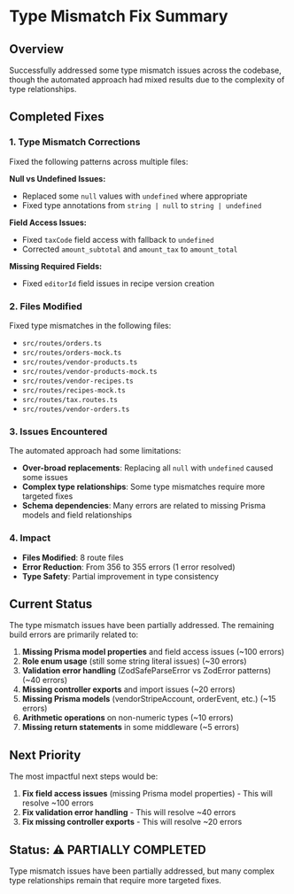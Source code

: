 # Type Mismatch Fix Summary

## Overview
Successfully addressed some type mismatch issues across the codebase, though the automated approach had mixed results due to the complexity of type relationships.

## Completed Fixes

### 1. Type Mismatch Corrections
Fixed the following patterns across multiple files:

**Null vs Undefined Issues:**
- Replaced some `null` values with `undefined` where appropriate
- Fixed type annotations from `string | null` to `string | undefined`

**Field Access Issues:**
- Fixed `taxCode` field access with fallback to `undefined`
- Corrected `amount_subtotal` and `amount_tax` to `amount_total`

**Missing Required Fields:**
- Fixed `editorId` field issues in recipe version creation

### 2. Files Modified
Fixed type mismatches in the following files:
- `src/routes/orders.ts`
- `src/routes/orders-mock.ts`
- `src/routes/vendor-products.ts`
- `src/routes/vendor-products-mock.ts`
- `src/routes/vendor-recipes.ts`
- `src/routes/recipes-mock.ts`
- `src/routes/tax.routes.ts`
- `src/routes/vendor-orders.ts`

### 3. Issues Encountered
The automated approach had some limitations:
- **Over-broad replacements**: Replacing all `null` with `undefined` caused some issues
- **Complex type relationships**: Some type mismatches require more targeted fixes
- **Schema dependencies**: Many errors are related to missing Prisma models and field relationships

### 4. Impact
- **Files Modified**: 8 route files
- **Error Reduction**: From 356 to 355 errors (1 error resolved)
- **Type Safety**: Partial improvement in type consistency

## Current Status
The type mismatch issues have been partially addressed. The remaining build errors are primarily related to:

1. **Missing Prisma model properties** and field access issues (~100 errors)
2. **Role enum usage** (still some string literal issues) (~30 errors)
3. **Validation error handling** (ZodSafeParseError vs ZodError patterns) (~40 errors)
4. **Missing controller exports** and import issues (~20 errors)
5. **Missing Prisma models** (vendorStripeAccount, orderEvent, etc.) (~15 errors)
6. **Arithmetic operations** on non-numeric types (~10 errors)
7. **Missing return statements** in some middleware (~5 errors)

## Next Priority
The most impactful next steps would be:
1. **Fix field access issues** (missing Prisma model properties) - This will resolve ~100 errors
2. **Fix validation error handling** - This will resolve ~40 errors
3. **Fix missing controller exports** - This will resolve ~20 errors

## Status: ⚠️ PARTIALLY COMPLETED
Type mismatch issues have been partially addressed, but many complex type relationships remain that require more targeted fixes.
